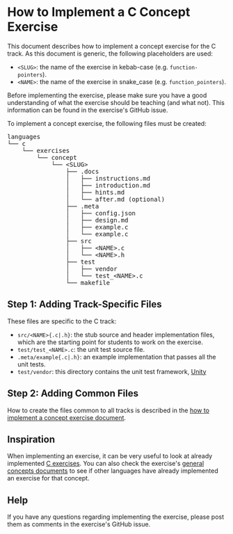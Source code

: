 # How to Implement a C Concept Exercise

This document describes how to implement a concept exercise for the C track. As this document is generic, the following placeholders are used:

- `<SLUG>`: the name of the exercise in kebab-case (e.g. `function-pointers`).
- `<NAME>`: the name of the exercise in snake_case (e.g. `function_pointers`).

Before implementing the exercise, please make sure you have a good understanding  of what the exercise should be teaching (and what not). This information can be found in the exercise's GitHub issue.

To implement a concept exercise, the following files must be created:
<pre>
languages
└── c
    └── exercises
        └── concept
            └── &lt;SLUG&gt;
                ├── .docs
                │   ├── instructions.md
                │   ├── introduction.md
                │   ├── hints.md
                │   └── after.md (optional)
                ├── .meta
                │   ├── config.json
                │   ├── design.md
                │   ├── example.c
                │   └── example.c
                ├── src
                │   ├── &lt;NAME&gt;.c
                │   └── &lt;NAME&gt;.h
                ├── test
                │   ├── vendor
                │   └── test_&lt;NAME&gt;.c
                └── makefile
</pre>

## Step 1: Adding Track-Specific Files

These files are specific to the C track:

- `src/<NAME>{.c|.h}`: the stub source and header implementation files, which are the starting point for students to work on the exercise.
- `test/test_<NAME>.c`: the unit test source file.
- `.meta/example{.c|.h}`:  an example implementation that passes all the unit tests.
- `test/vendor`: this directory contains the unit test framework, [Unity][unity]

## Step 2: Adding Common Files

How to create the files common to all tracks is described in the [how to implement a concept exercise document][how-to-implement-a-concept-exercise].

## Inspiration

When implementing an exercise, it can be very useful to look at already implemented [C exercises][exercises]. You can also check the exercise's [general concepts documents][reference] to see if other languages have already implemented an exercise for that concept.

## Help

If you have any questions regarding implementing the exercise, please post them as comments in the exercise's GitHub issue.

[unity]: http://www.throwtheswitch.org/unity
[how-to-implement-a-concept-exercise]: ../../../docs/maintainers/generic-how-to-implement-a-concept-exercise.md
[exercises]: ../exercises
[reference]: ../../../reference
